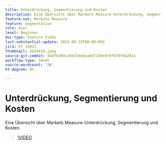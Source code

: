 ```yaml
---
title: Unterdrückung, Segmentierung und Kosten
description: Eine Übersicht über Marketo Measure-Unterdrückung, Segmentierung und Kosten.
feature-set: Marketo Measure
feature: Segmentation
role: User
level: Beginner
doc-type: Feature Video
last-substantial-update: 2023-09-22T00:00:00Z
jira: KT-14023
thumbnail: 3424418.jpeg
source-git-commit: 44dfbd89ca5b37debea0d7249e979f979f04282a
workflow-type: tm+mt
source-wordcount: '26'
ht-degree: 0%

---
```



# Unterdrückung, Segmentierung und Kosten

Eine Übersicht über Marketo Measure-Unterdrückung, Segmentierung und Kosten.

>[!VIDEO](https://video.tv.adobe.com/v/3424418/?learn=on)

